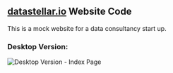 ## [datastellar.io](http://datastellar.io) Website Code

This is a mock website for a data consultancy start up.

### Desktop Version:

![Desktop Version - Index Page](https://github.com/monishski/datastellar/tree/master/static/img/index.JPG?raw=true)